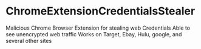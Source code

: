 # ChromeExtensionCredentialsStealer
Malicious Chrome Browser Extension for stealing web Credentials 
Able to see unencrypted web traffic 
Works on Target, Ebay, Hulu, google, and several other sites


